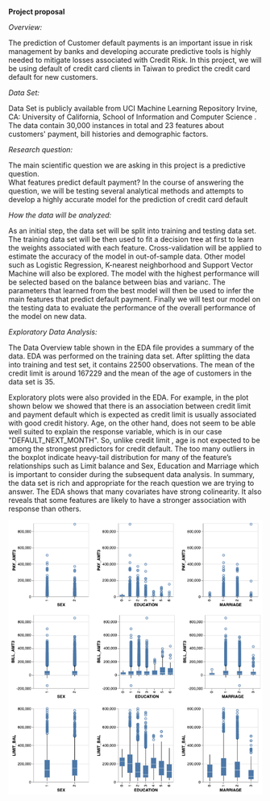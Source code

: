 **Project proposal**

*Overview:*

The prediction of Customer default payments is an important issue in risk management by banks and developing accurate predictive tools is highly needed to mitigate losses associated with Credit Risk. In this project, we will be using default of credit card clients in Taiwan to predict the credit card default for new customers. 

*Data Set:*

Data Set is publicly available from UCI Machine Learning Repository Irvine, CA: University of California, School of Information and Computer Science . The data contain 30,000 instances in total and 23 features about customers' payment, bill histories and demographic factors.

*Research question:*

The main scientific question we are asking in this project is a predictive question.  
What features predict default payment?
In the course of answering the question, we will be testing several analytical methods and attempts to develop a highly accurate model for the prediction of credit card default

*How the data will be analyzed:*

As an initial step, the data set will be split into training and testing data set. The training data set will be then used to fit a decision tree at first to learn the weights associated with each feature. Cross-validation will be applied to estimate the accuracy of the model in out-of-sample data. Other model such as Logistic Regression, K-nearest neighborhood and Support Vector Machine will also be explored. The model with the highest performance will be selected based on the balance  between bias and varianc. The parameters that learned from the best model will then be used to infer the main features that predict default payment. Finally we will test our model on the testing data to evaluate the performance of the overall performance of the model on new data.

*Exploratory Data Analysis:*

The Data Overview table shown in the EDA file provides a summary of the data. EDA was performed on the training data set. After splitting the data into training and test set, it contains 22500 observations. The mean of the credit limit is around 167229 and the mean of the age of customers in the data set is 35. 

Exploratory plots were also provided in the EDA.  For example, in the plot shown below we showed that there is an association between credit limit and payment default which is expected as credit limit is usually associated with good credit history. Age, on the other hand, does not seem to be able well suited to explain the response variable, which is in our case "DEFAULT_NEXT_MONTH". So, unlike credit limit , age is not expected to be among the strongest predictors for credit default. The too many outliers in the boxplot indicate heavy-tail distribution for many of the feature’s relationships such as Limit balance and Sex, Education and Marriage which is important to consider during the subsequent data analysis. In summary, the data set is rich and appropriate for the reach question we are trying to answer. The EDA shows that many covariates have strong colinearity. It also reveals that some features are likely to have a stronger association with response than others.

![](img/visualization.png)




